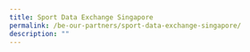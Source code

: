 ```yaml
---
title: Sport Data Exchange Singapore
permalink: /be-our-partners/sport-data-exchange-singapore/
description: ""
---
```

